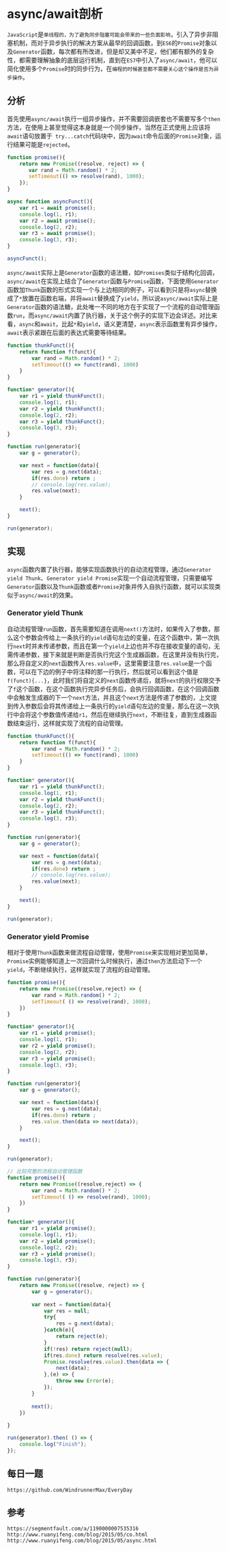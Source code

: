 # async/await剖析
`JavaScript`是`单线程的，为了避免同步阻塞可能会带来的一些负面影响`，引入了异步非阻塞机制，而对于异步执行的解决方案从最早的回调函数，到`ES6`的`Promise`对象以及`Generator`函数，每次都有所改进，但是却又美中不足，他们都有额外的复杂性，都需要理解抽象的底层运行机制，直到在`ES7`中引入了`async/await`，他可以简化使用多个`Promise`时的同步行为，在`编程的时候甚至都不需要关心这个操作是否为异步操作`。

## 分析
首先使用`async/await`执行一组异步操作，并不需要回调嵌套也不需要写多个`then`方法，在使用上甚至觉得这本身就是一个同步操作，当然在正式使用上应该将`await`语句放置于` try...catch`代码块中，因为`await`命令后面的`Promise`对象，运行结果可能是`rejected`。

```javascript
function promise(){
    return new Promise((resolve, reject) => {
       var rand = Math.random() * 2; 
       setTimeout(() => resolve(rand), 1000);
    });
}

async function asyncFunct(){
    var r1 = await promise();
    console.log(1, r1);
    var r2 = await promise();
    console.log(2, r2);
    var r3 = await promise();
    console.log(3, r3);
}

asyncFunct();
```
`async/await`实际上是`Generator`函数的语法糖，如`Promises`类似于结构化回调，`async/await`在实现上结合了`Generator`函数与`Promise`函数，下面使用`Generator`函数加`Thunk`函数的形式实现一个与上边相同的例子，可以看到只是将`async`替换成了`*`放置在函数右端，并将`await`替换成了`yield`，所以说`async/await`实际上是`Generator`函数的语法糖，此处唯一不同的地方在于实现了一个流程的自动管理函数`run`，而`async/await`内置了执行器，关于这个例子的实现下边会详述。对比来看，`async`和`await`，比起`*`和`yield`，语义更清楚，`async`表示函数里有异步操作，`await`表示紧跟在后面的表达式需要等待结果。

```javascript
function thunkFunct(){
    return function f(funct){
        var rand = Math.random() * 2;
        setTimeout(() => funct(rand), 1000)
    }
}

function* generator(){ 
    var r1 = yield thunkFunct();
    console.log(1, r1);
    var r2 = yield thunkFunct();
    console.log(2, r2);
    var r3 = yield thunkFunct();
    console.log(3, r3);
}

function run(generator){
    var g = generator();

    var next = function(data){
        var res = g.next(data);
        if(res.done) return ;
        // console.log(res.value);
        res.value(next);
    }

    next();
}

run(generator);
```

## 实现
`async`函数内置了执行器，能够实现函数执行的自动流程管理，通过`Generator yield Thunk`、`Generator yield Promise`实现一个自动流程管理，只需要编写`Generator`函数以及`Thunk`函数或者`Promise`对象并传入自执行函数，就可以实现类似于`async/await`的效果。

### Generator yield Thunk

自动流程管理`run`函数，首先需要知道在调用`next()`方法时，如果传入了参数，那么这个参数会传给上一条执行的`yield`语句左边的变量，在这个函数中，第一次执行`next`时并未传递参数，而且在第一个`yield`上边也并不存在接收变量的语句，无需传递参数，接下来就是判断是否执行完这个生成器函数，在这里并没有执行完，那么将自定义的`next`函数传入`res.value`中，这里需要注意`res.value`是一个函数，可以在下边的例子中将注释的那一行执行，然后就可以看到这个值是`f(funct){...}`，此时我们将自定义的`next`函数传递后，就将`next`的执行权限交予了`f`这个函数，在这个函数执行完异步任务后，会执行回调函数，在这个回调函数中会触发生成器的下一个`next`方法，并且这个`next`方法是传递了参数的，上文提到传入参数后会将其传递给上一条执行的`yield`语句左边的变量，那么在这一次执行中会将这个参数值传递给`r1`，然后在继续执行`next`，不断往复，直到生成器函数结束运行，这样就实现了流程的自动管理。

```javascript
function thunkFunct(){
    return function f(funct){
        var rand = Math.random() * 2;
        setTimeout(() => funct(rand), 1000)
    }
}

function* generator(){ 
    var r1 = yield thunkFunct();
    console.log(1, r1);
    var r2 = yield thunkFunct();
    console.log(2, r2);
    var r3 = yield thunkFunct();
    console.log(3, r3);
}

function run(generator){
    var g = generator();

    var next = function(data){
        var res = g.next(data);
        if(res.done) return ;
        // console.log(res.value);
        res.value(next);
    }

    next();
}

run(generator);
```

### Generator yield Promise

相对于使用`Thunk`函数来做流程自动管理，使用`Promise`来实现相对更加简单，`Promise`实例能够知道上一次回调什么时候执行，通过`then`方法启动下一个`yield`，不断继续执行，这样就实现了流程的自动管理。

```javascript
function promise(){
    return new Promise((resolve,reject) => {
        var rand = Math.random() * 2;
        setTimeout( () => resolve(rand), 1000);
    })
}

function* generator(){ 
    var r1 = yield promise();
    console.log(1, r1);
    var r2 = yield promise();
    console.log(2, r2);
    var r3 = yield promise();
    console.log(3, r3);
}

function run(generator){
    var g = generator();

    var next = function(data){
        var res = g.next(data);
        if(res.done) return ;
        res.value.then(data => next(data));
    }

    next();
}

run(generator);
```

```javascript
// 比较完整的流程自动管理函数
function promise(){
    return new Promise((resolve,reject) => {
        var rand = Math.random() * 2;
        setTimeout( () => resolve(rand), 1000);
    })
}

function* generator(){ 
    var r1 = yield promise();
    console.log(1, r1);
    var r2 = yield promise();
    console.log(2, r2);
    var r3 = yield promise();
    console.log(3, r3);
}

function run(generator){
    return new Promise((resolve, reject) => {
        var g = generator();
        
        var next = function(data){
            var res = null;
            try{
                res = g.next(data);
            }catch(e){
                return reject(e);
            }
            if(!res) return reject(null);
            if(res.done) return resolve(res.value);
            Promise.resolve(res.value).then(data => {
                next(data);
            },(e) => {
                throw new Error(e);
            });
        }
        
        next();
    })
   
}

run(generator).then( () => {
    console.log("Finish");
});
```



## 每日一题

```
https://github.com/WindrunnerMax/EveryDay
```

## 参考

```
https://segmentfault.com/a/1190000007535316
http://www.ruanyifeng.com/blog/2015/05/co.html
http://www.ruanyifeng.com/blog/2015/05/async.html
```
